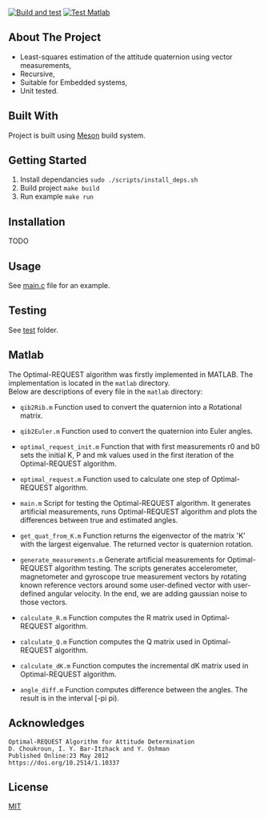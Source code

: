 [![Build and test](https://github.com/IvanVnucec/Optimal-REQUEST/actions/workflows/build_and_test_c.yml/badge.svg)](https://github.com/IvanVnucec/Optimal-REQUEST/actions/workflows/build_and_test_c.yml)
[![Test Matlab](https://github.com/IvanVnucec/Optimal-REQUEST/actions/workflows/test_matlab.yml/badge.svg)](https://github.com/IvanVnucec/Optimal-REQUEST/actions/workflows/test_matlab.yml)

## About The Project
* Least-squares estimation of the attitude quaternion using vector measurements,  
* Recursive,  
* Suitable for Embedded systems,  
* Unit tested.  

## Built With
Project is built using [Meson](https://mesonbuild.com/) build system.

## Getting Started
1. Install dependancies `sudo ./scripts/install_deps.sh`
2. Build project `make build`
3. Run example `make run`

## Installation
TODO

## Usage
See [main.c](https://github.com/IvanVnucec/Optimal-REQUEST/blob/master/src/main.c) file for an example.

## Testing
See [test](https://github.com/IvanVnucec/Optimal-REQUEST/tree/master/test) folder.

## Matlab
The Optimal-REQUEST algorithm was firstly implemented in MATLAB. The implementation is located in the `matlab` directory.  
Below are descriptions of every file in the `matlab` directory:

- `qib2Rib.m`
Function used to convert the quaternion into a Rotational matrix.

- `qib2Euler.m`
Function used to convert the quaternion into Euler angles.

- `optimal_request_init.m`
Function that with first measurements r0 and b0 sets the initial K, P and mk values used in the first iteration of the Optimal-REQUEST algorithm. 

- `optimal_request.m`
Function used to calculate one step of Optimal-REQUEST algorithm.

- `main.m`
Script for testing the Optimal-REQUEST algorithm. It generates artificial measurements, runs Optimal-REQUEST algorithm and plots the differences between true and estimated angles.

- `get_quat_from_K.m`
Function returns the eigenvector of the matrix 'K' with the largest eigenvalue. The returned vector is quaternion rotation.

- `generate_measurements.m`
Generate artificial measurements for Optimal-REQUEST algorithm testing. The scripts generates accelerometer, magnetometer and gyroscope true measurement vectors by rotating known reference vectors around some user-defined vector with user-defined angular velocity. In the end, we are adding gaussian noise to those vectors.

- `calculate_R.m`
Function computes the R matrix used in Optimal-REQUEST algorithm.

- `calculate_Q.m`
Function computes the Q matrix used in Optimal-REQUEST algorithm.

- `calculate_dK.m`
Function computes the incremental dK matrix used in Optimal-REQUEST algorithm.

- `angle_diff.m`
Function computes difference between the angles. The result is in the interval [-pi pi).


## Acknowledges
```
Optimal-REQUEST Algorithm for Attitude Determination  
D. Choukroun, I. Y. Bar-Itzhack and Y. Oshman  
Published Online:23 May 2012  
https://doi.org/10.2514/1.10337  
```

## License
[MIT](LICENSE.md)
